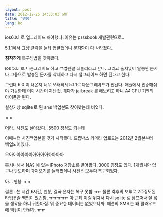 ```yaml
---
layout: post
date: 2012-12-25 14:03:03 GMT
title: "멘붕"
lang: ko
---
```

<p>ios6.0.1 로 업그레이드 해야했다. 이유는 passbook 개발관련으로..</p>&#13;
<p>5.1.1에서 그냥 클릭을 눌러 업글했더니 문자함이 다 사라졌다..</p>&#13;
<p><strong>침착하게</strong> 복구방법을 찾아봤다.</p>&#13;
<p>ios 5.1.1 로 다운그레이드 하고 백업된걸 되돌리라고 한다. 그리고 출처없이 발송된 문자나 그룹으로 발송된 문자를 삭제하고 다시 업그레이드 하면 된다고 한다.</p>&#13;
<p>그런데 6.0 이 나온지 너무 오래되서 5.1.1로 다운그레이드가 안된다. 애플에서 인증해줘야 가능한데 이미 시간이 지난것. 게다가 jailbreak 를 해보려고 하니 A4 CPU 기반의 아이폰만 된다.</p>&#13;
<p>설상가상 sqlite 로 된 sms 백업본도 찾아봤는데 비었다.</p>&#13;
<p>ㅠㅠ </p>&#13;
<p>어라.. 사진도 날아갔다.. 5500 장정도 되는데</p>&#13;
<p>이때부터 사진백업본을 찾기 시작했다. 드랍박스 카메라 업로드는 2012년 2월본부터 백업되어있다.</p>&#13;
<p>으아아아아아아아아아아아아아아</p>&#13;
<p>혹시나해서 NAS 에 있는 iPhoto 저장소를 열어봤다. 3000 장정도 있다. 1개월치만 없구나 안도하며 가져오기를 눌러봤더니 사진은 모두다 복구되었다.</p>&#13;
<p>아... 멘붕 ㅠㅠ</p>&#13;
<p>결론 : 쓴 시간 6시간, 멘붕, 결국 문자는 복구 못함 ㅠㅠ 물론 최후의 보루로 2주정도된 타입캡슐 백업이 있긴함. ㅠㅠㅠㅠㅠ 아 근데 이걸 뒤져서 다시 sqlite 로 덤프떠서 잘 넣을 생각을 하니 귀찬아짐. 뭐 중요한 데이터는 없었으니까. 애플의 SMS 는 왜 클라우드에 백업이 안될까. ㅠㅠ</p>&#13;
&#13;
 